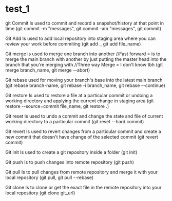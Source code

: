 # test_1

git Commit
Is used to commit and record a snapshot/history at that point in time
(git commit -m "messages", git commit -am "messages", git commit)

Git Add
Is used to add local repository into staging area where you can review your work before commiting
(git add ., git add file_name)

Git merge
is used to merge one branch into another
//Fast forward = is to merge the main branch with another by just putting the master head into the branch that you're merging with
//Three way Merge = I don't know tbh
(git merge branch_name, git merge --abort)

Git rebase
used for moving your branch's base into the latest main branch
(git rebase branch-name, git rebase -i branch_name, git rebase --continue)

Git restore
Is used to restore a file at a particular commit or undoing a working directory and applying the current change in staging area
(git restore --source=commit file_name, git restore .)

Git reset
Is used to undo a commit and change the state and file of current working directory to a particular commit
(git reset --hard commit)

Git revert
Is used to revert changes from a particular commit and create a new commit that doesn't have change of the selected commit
(git revert commit)

Git init
Is used to create a git repository inside a folder
(git init)

Git push
Is to push changes into remote repository
(git push)

Git pull
Is to pull changes from remote repository and merge it with your local repository
(git pull, git pull --rebase)

Git clone
Is to clone or get the exact file in the remote repository into your local repository
(git clone git_url)
